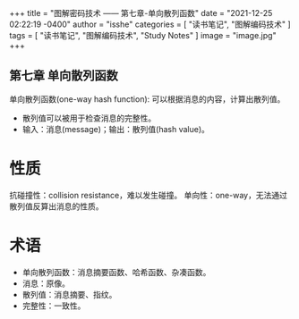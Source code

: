 +++
title = "图解密码技术 —— 第七章-单向散列函数"
date = "2021-12-25 02:22:19 -0400"
author = "isshe"
categories = [ "读书笔记", "图解编码技术" ]
tags = [ "读书笔记", "图解编码技术", "Study Notes" ]
image = "image.jpg"
+++


第七章 单向散列函数
---

单向散列函数(one-way hash function): 可以根据消息的内容，计算出散列值。
* 散列值可以被用于检查消息的完整性。
* 输入：消息(message)；输出：散列值(hash value)。

# 性质
抗碰撞性：collision resistance，难以发生碰撞。
单向性：one-way，无法通过散列值反算出消息的性质。

# 术语
* 单向散列函数：消息摘要函数、哈希函数、杂凑函数。
* 消息：原像。
* 散列值：消息摘要、指纹。
* 完整性：一致性。